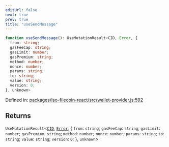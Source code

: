 ```yaml
---
editUrl: false
next: true
prev: true
title: "useSendMessage"
---
```


```ts
function useSendMessage(): UseMutationResult<CID, Error, {
  from: string;
  gasFeeCap: string;
  gasLimit: number;
  gasPremium: string;
  method: number;
  nonce: number;
  params: string;
  to: string;
  value: string;
  version: 0;
}, unknown>
```

Defined in: [packages/iso-filecoin-react/src/wallet-provider.js:592](https://github.com/hugomrdias/filecoin/blob/main/packages/iso-filecoin-react/src/wallet-provider.js#L592)

## Returns

`UseMutationResult`\<[`CID`](/api/iso-filecoin/types/type-aliases/cid/), [`Error`](https://developer.mozilla.org/docs/Web/JavaScript/Reference/Global_Objects/Error), \{
  `from`: `string`;
  `gasFeeCap`: `string`;
  `gasLimit`: `number`;
  `gasPremium`: `string`;
  `method`: `number`;
  `nonce`: `number`;
  `params`: `string`;
  `to`: `string`;
  `value`: `string`;
  `version`: `0`;
 \}, `unknown`\>
